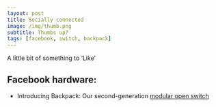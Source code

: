 ```yaml
---
layout: post
title: Socially connected
image: /img/thumb.png
subtitle: Thumbs up?
tags: [facebook, switch, backpack]
---
```


A little bit of something to ‘Like’

 
## Facebook hardware:

* Introducing Backpack: Our second-generation [modular open switch](https://code.facebook.com/posts/864213503715814)
